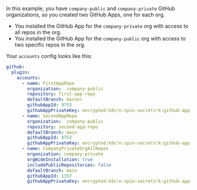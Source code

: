 In this example, you have `company-public` and `company-private` GitHub organizations, so you created two GitHub Apps, one for each org.
* You installed the GitHub App for the `company-private` org with access to all repos in the org.
* You installed the GitHub App for the `company-public` org with access to two specific repos in the org.

Your `accounts` config looks like this:

```yaml
github:
  plugin:
    accounts:
      - name: FirstAppRepo
        organization:  company-public
        repository: first-app-repo
        defaultBranch: master
        githubAppId: 9753
        githubAppPrivateKey: encrypted:k8s!n:spin-secrets!k:github-app-9753-privatekey
      - name: SecondAppRepo
        organization:  company-public
        repository: second-app-repo
        defaultBranch: main
        githubAppId: 9753
        githubAppPrivateKey: encrypted:k8s!n:spin-secrets!k:github-app-9753-privatekey
      - name: CompanyPrivateOrgAllRepos
        organization: company-private
        orgWideInstallation: true
        includePublicRepositories: false
        defaultBranch: main
        githubAppId: 1357
        githubAppPrivateKey: encrypted:k8s!n:spin-secrets!k:github-app-1357-privatekey
```